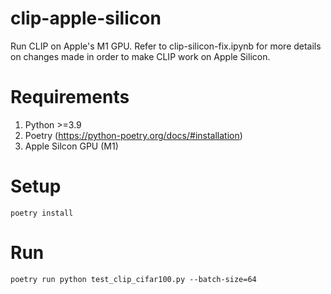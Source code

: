 # clip-apple-silicon
Run CLIP on Apple's M1 GPU. Refer to clip-silicon-fix.ipynb for more details on changes made in order to make CLIP work on Apple Silicon.

# Requirements
1. Python >=3.9
2. Poetry (https://python-poetry.org/docs/#installation)
3. Apple Silcon GPU (M1)
# Setup
```
poetry install
```

# Run
```
poetry run python test_clip_cifar100.py --batch-size=64
```
